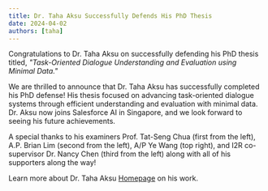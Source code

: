 ```yaml
---
title: Dr. Taha Aksu Successfully Defends His PhD Thesis
date: 2024-04-02
authors: [taha]
---
```


Congratulations to Dr. Taha Aksu on successfully defending his PhD thesis titled, *"Task-Oriented Dialogue Understanding and Evaluation using Minimal Data."* 

<!--more-->

We are thrilled to announce that Dr. Taha Aksu has successfully completed his PhD defense! His thesis focused on advancing task-oriented dialogue systems through efficient understanding and evaluation with minimal data. Dr. Aksu now joins Salesforce AI in Singapore, and we look forward to seeing his future achievements.

A special thanks to his examiners Prof. Tat-Seng Chua (first from the left), A.P. Brian Lim (second from the left), A/P Ye Wang (top right), and I2R co-supervisor Dr. Nancy Chen (third from the left) along with all of his supporters along the way!

Learn more about Dr. Taha Aksu [Homepage](https://cuthalionn.github.io/) on his work.


